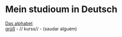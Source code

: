 # Mein studioum in Deutsch

[Das alphabet](das_alphabet.md)  
[grüß](grüß.md) - // kurss// - (saudar alguém)  
